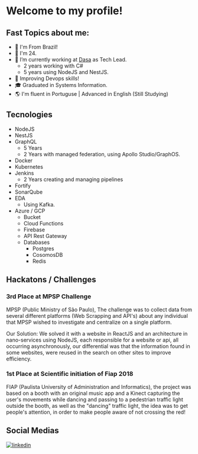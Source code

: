 # Welcome to my profile!

## Fast Topics about me:

- 📌 I'm From Brazil!
- 🎂 I'm 24.
- 🏢 I’m currently working at [Dasa](www.dasa.com.br) as Tech Lead.
  - 2 years working with C#
  - 5 years using NodeJS and NestJS.
- 📖 Improving Devops skills!
- 🎓 Graduated in Systems Information.
- 🌎 I'm fluent in Portuguse | Advanced in English (Still Studying)

## Tecnologies
- NodeJS
- NestJS
- GraphQL
  - 5 Years
  - 2 Years with managed federation, using Apollo Studio/GraphOS.
- Docker
- Kubernetes
- Jenkins
  - 2 Years creating and managing pipelines
- Fortify
- SonarQube
- EDA
  - Using Kafka.
- Azure / GCP
  - Bucket
  - Cloud Functions
  - Firebase
  - API Rest Gateway
  - Databases
    - Postgres
    - CosomosDB
    - Redis


## Hackatons / Challenges

### 3rd Place at MPSP Challenge

MPSP (Public Ministry of São Paulo), The challenge was to collect data from several different platforms (Web Scrapping and API's) about any individual that MPSP wished to investigate and centralize on a single platform.

Our Solution: We solved it with a website in ReactJS and an architecture in nano-services using NodeJS, each responsible for a website or api, all occurring asynchronously, our differential was that the information found in some websites, were reused in the search on other sites to improve efficiency.


### 1st Place at Scientific initiation of Fiap 2018

FIAP (Paulista University of Administration and Informatics), the project was based on a booth with an original music app and a Kinect capturing the user's movements while dancing and passing to a pedestrian traffic light outside the booth, as well as the "dancing" traffic light, the idea was to get people's attention, in order to make people aware of not crossing the red!


## Social Medias

   [![linkedin](https://user-images.githubusercontent.com/37448340/87230217-d1223200-c384-11ea-83c1-27175c5f45b2.png)](https://www.linkedin.com/in/gabriel-jara/)
